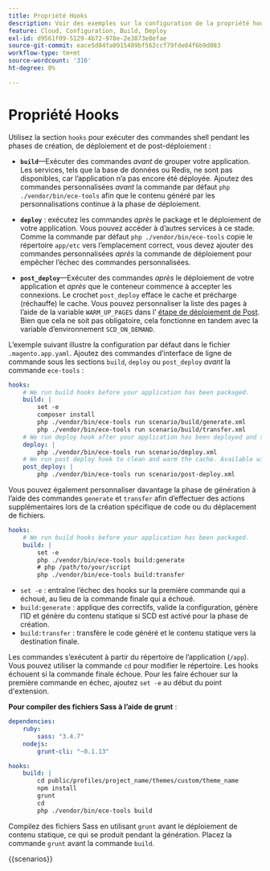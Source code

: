 ```yaml
---
title: Propriété Hooks
description: Voir des exemples sur la configuration de la propriété hooks dans le fichier de configuration de l’application  [!DNL Commerce] .
feature: Cloud, Configuration, Build, Deploy
exl-id: d9561f09-5129-4b72-978e-2e3873e8efae
source-git-commit: eace5d84fa0915489bf562ccf79fde04f6b9d083
workflow-type: tm+mt
source-wordcount: '316'
ht-degree: 0%

---
```


# Propriété Hooks

Utilisez la section `hooks` pour exécuter des commandes shell pendant les phases de création, de déploiement et de post-déploiement :

- **`build`**—Exécuter des commandes _avant_ de grouper votre application. Les services, tels que la base de données ou Redis, ne sont pas disponibles, car l’application n’a pas encore été déployée. Ajoutez des commandes personnalisées _avant_ la commande par défaut `php ./vendor/bin/ece-tools` afin que le contenu généré par les personnalisations continue à la phase de déploiement.

- **`deploy`** : exécutez les commandes _après_ le package et le déploiement de votre application. Vous pouvez accéder à d’autres services à ce stade. Comme la commande par défaut `php ./vendor/bin/ece-tools` copie le répertoire `app/etc` vers l’emplacement correct, vous devez ajouter des commandes personnalisées _après_ la commande de déploiement pour empêcher l’échec des commandes personnalisées.

- **`post_deploy`**—Exécuter des commandes _après_ le déploiement de votre application et _après_ que le conteneur commence à accepter les connexions. Le crochet `post_deploy` efface le cache et précharge (réchauffe) le cache. Vous pouvez personnaliser la liste des pages à l’aide de la variable `WARM_UP_PAGES` dans l’ [étape de déploiement de Post](../environment/variables-post-deploy.md). Bien que cela ne soit pas obligatoire, cela fonctionne en tandem avec la variable d’environnement `SCD_ON_DEMAND`.

L’exemple suivant illustre la configuration par défaut dans le fichier `.magento.app.yaml`. Ajoutez des commandes d’interface de ligne de commande sous les sections `build`, `deploy` ou `post_deploy` _avant_ la commande `ece-tools` :

```yaml
hooks:
    # We run build hooks before your application has been packaged.
    build: |
        set -e
        composer install
        php ./vendor/bin/ece-tools run scenario/build/generate.xml
        php ./vendor/bin/ece-tools run scenario/build/transfer.xml
    # We run deploy hook after your application has been deployed and started.
    deploy: |
        php ./vendor/bin/ece-tools run scenario/deploy.xml
    # We run post deploy hook to clean and warm the cache. Available with ECE-Tools 2002.0.10.
    post_deploy: |
        php ./vendor/bin/ece-tools run scenario/post-deploy.xml
```

Vous pouvez également personnaliser davantage la phase de génération à l’aide des commandes `generate` et `transfer` afin d’effectuer des actions supplémentaires lors de la création spécifique de code ou du déplacement de fichiers.

```yaml
hooks:
    # We run build hooks before your application has been packaged.
    build: |
        set -e
        php ./vendor/bin/ece-tools build:generate
        # php /path/to/your/script
        php ./vendor/bin/ece-tools build:transfer
```

- `set -e` : entraîne l’échec des hooks sur la première commande qui a échoué, au lieu de la commande finale qui a échoué.
- `build:generate` : applique des correctifs, valide la configuration, génère l’ID et génère du contenu statique si SCD est activé pour la phase de création.
- `build:transfer` : transfère le code généré et le contenu statique vers la destination finale.

Les commandes s’exécutent à partir du répertoire de l’application (`/app`). Vous pouvez utiliser la commande `cd` pour modifier le répertoire. Les hooks échouent si la commande finale échoue. Pour les faire échouer sur la première commande en échec, ajoutez `set -e` au début du point d&#39;extension.

**Pour compiler des fichiers Sass à l’aide de grunt** :

```yaml
dependencies:
    ruby:
        sass: "3.4.7"
    nodejs:
        grunt-cli: "~0.1.13"

hooks:
    build: |
        cd public/profiles/project_name/themes/custom/theme_name
        npm install
        grunt
        cd
        php ./vendor/bin/ece-tools build
```

Compilez des fichiers Sass en utilisant `grunt` avant le déploiement de contenu statique, ce qui se produit pendant la génération. Placez la commande `grunt` avant la commande `build`.

{{scenarios}}
